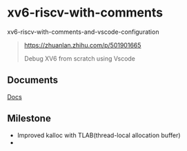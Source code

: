 # xv6-riscv-with-comments

xv6-riscv-with-comments-and-vscode-configuration

> https://zhuanlan.zhihu.com/p/501901665
>
> Debug XV6 from scratch using Vscode

## Documents

[Docs](docs/)

## Milestone
  - Improved kalloc with TLAB(thread-local allocation buffer)
  - 



